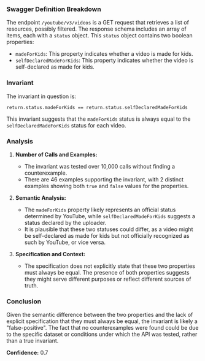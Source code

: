 ### Swagger Definition Breakdown

The endpoint `/youtube/v3/videos` is a GET request that retrieves a list of resources, possibly filtered. The response schema includes an array of items, each with a `status` object. This `status` object contains two boolean properties:
- `madeForKids`: This property indicates whether a video is made for kids.
- `selfDeclaredMadeForKids`: This property indicates whether the video is self-declared as made for kids.

### Invariant

The invariant in question is:
```
return.status.madeForKids == return.status.selfDeclaredMadeForKids
```
This invariant suggests that the `madeForKids` status is always equal to the `selfDeclaredMadeForKids` status for each video.

### Analysis

1. **Number of Calls and Examples:**
   - The invariant was tested over 10,000 calls without finding a counterexample.
   - There are 46 examples supporting the invariant, with 2 distinct examples showing both `true` and `false` values for the properties.

2. **Semantic Analysis:**
   - The `madeForKids` property likely represents an official status determined by YouTube, while `selfDeclaredMadeForKids` suggests a status declared by the uploader.
   - It is plausible that these two statuses could differ, as a video might be self-declared as made for kids but not officially recognized as such by YouTube, or vice versa.

3. **Specification and Context:**
   - The specification does not explicitly state that these two properties must always be equal. The presence of both properties suggests they might serve different purposes or reflect different sources of truth.

### Conclusion

Given the semantic difference between the two properties and the lack of explicit specification that they must always be equal, the invariant is likely a "false-positive". The fact that no counterexamples were found could be due to the specific dataset or conditions under which the API was tested, rather than a true invariant.

**Confidence:** 0.7

